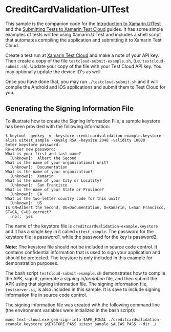CreditCardValidation-UITest
============================

This sample is the companion code for the [Introduction to Xamarin.UITest](http://developer.xamarin.com/guides/testcloud/uitest/intro-to-uitest/) and the [Submitting Tests to Xamarin Test Cloud](http://developer.xamarin.com/guides/testcloud/submitting-to-testcoud) guides. It has some simple examples of tests written using Xamarin.UITest and includes a shell script that automates compiling the application and submitting it to Xamarin Test Cloud.

Create a test run at [Xamarin Test Cloud](http://testcloud.xamarin.com) and make a note of your API key. Then create a copy of the file `testcloud-submit-example.sh`, (i.e. `testcloud-submit.sh`). Update your copy of the file with your Test Cloud API key. You may optionally update the device ID's as well.

Once you have done that, you may run `./testcloud-submit.sh` and it will compile the Android and iOS applications and submit them to Test Cloud for you.

Generating the Signing Information File
---------------------------------------

To illustrate how to create the Signing Information File, a sample keystore has been provided with the following information:

	$ keytool -genkey -v -keystore creditcardvalidation-example.keystore -alias uitest_sample -keyalg RSA -keysize 2048 -validity 10000
	Enter keystore password:  
	Re-enter new password: 
	What is your first and last name?
	  [Unknown]:  Albert the Second
	What is the name of your organizational unit?
	  [Unknown]:  Documentation
	What is the name of your organization?
	  [Unknown]:  Xamarin
	What is the name of your City or Locality?
	  [Unknown]:  San Francisco
	What is the name of your State or Province?
	  [Unknown]:  CA
	What is the two-letter country code for this unit?
	  [Unknown]:  US
	Is CN=Albert the Second, OU=Documentation, O=Xamarin, L=San Francisco, ST=CA, C=US correct?
	  [no]:  yes

The name of the keystore file is `creditcardvalidation-example.keystore` and it has a single key in it called `uitest_sample`. The password for the keystore file is password1, while the password for the key is password2.

**Note:** The keystore file should not be included in source code control. It contains confidential information that is used to sign your application and should be protected. The keystore is only included in this example for demonstration purposes.

The bash script `testcloud-submit-example.sh` demonstrates how to compile the APK, sign it, generate a *signing information* file, and then submit the APK using that signing information file. The signing information file, `testserver.si`, is also included in this sample. It is save to include signing information file in source code control.

The signing information file was created with the following command line (the environment variables were initialized in the bash script):
 
    mono text-cloud.exe gen-sign-info $APK_FINAL ./creditcardvalidation-example.keystore $KEYSTORE_PASS uitest_sample $ALIAS_PASS --dir ./

